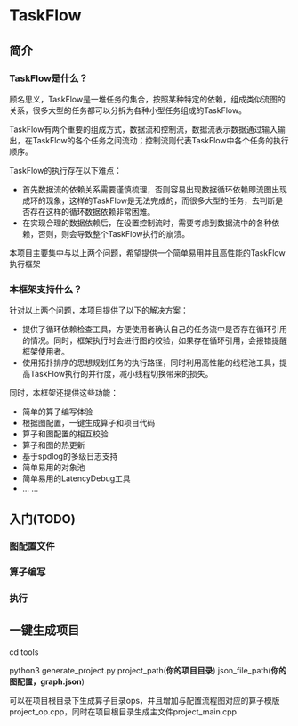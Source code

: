 # TaskFlow
## 简介
### TaskFlow是什么？
顾名思义，TaskFlow是一堆任务的集合，按照某种特定的依赖，组成类似流图的关系，很多大型的任务都可以分拆为各种小型任务组成的TaskFlow。

TaskFlow有两个重要的组成方式，数据流和控制流，数据流表示数据通过输入输出，在TaskFlow的各个任务之间流动；控制流则代表TaskFlow中各个任务的执行顺序。

TaskFlow的执行存在以下难点：
- 首先数据流的依赖关系需要谨慎梳理，否则容易出现数据循环依赖即流图出现成环的现象，这样的TaskFlow是无法完成的，而很多大型的任务，去判断是否存在这样的循环数据依赖非常困难。
- 在实现合理的数据依赖后，在设置控制流时，需要考虑到数据流中的各种依赖，否则，则会导致整个TaskFlow执行的崩溃。

本项目主要集中与以上两个问题，希望提供一个简单易用并且高性能的TaskFlow执行框架

### 本框架支持什么？
针对以上两个问题，本项目提供了以下的解决方案：
- 提供了循环依赖检查工具，方便使用者确认自己的任务流中是否存在循环引用的情况。同时，框架执行时会进行图的校验，如果存在循环引用，会报错提醒框架使用者。
- 使用拓扑排序的思想规划任务的执行路径，同时利用高性能的线程池工具，提高TaskFlow执行的并行度，减小线程切换带来的损失。

同时，本框架还提供这些功能：
- 简单的算子编写体验
- 根据图配置，一键生成算子和项目代码
- 算子和图配置的相互校验
- 算子和图的热更新
- 基于spdlog的多级日志支持
- 简单易用的对象池
- 简单易用的LatencyDebug工具
- ... ...

## 入门(TODO)
### 图配置文件
### 算子编写
### 执行
## 一键生成项目
cd tools

python3 generate_project.py project_path(**你的项目目录**) json_file_path(**你的图配置，graph.json**)

可以在项目根目录下生成算子目录ops，并且增加与配置流程图对应的算子模版project_op.cpp，同时在项目根目录生成主文件project_main.cpp